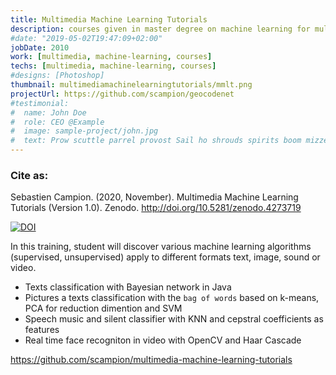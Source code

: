 ```yaml
---
title: Multimedia Machine Learning Tutorials
description: courses given in master degree on machine learning for multimedia content 
#date: "2019-05-02T19:47:09+02:00"
jobDate: 2010
work: [multimedia, machine-learning, courses]
techs: [multimedia, machine-learning, courses]
#designs: [Photoshop]
thumbnail: multimediamachinelearningtutorials/mmlt.png
projectUrl: https://github.com/scampion/geocodenet
#testimonial:
#  name: John Doe
#  role: CEO @Example
#  image: sample-project/john.jpg
#  text: Prow scuttle parrel provost Sail ho shrouds spirits boom mizzenmast yardarm. Pinnace holystone mizzenmast quarter crow's nest nipperkin
---
```


### Cite as:   

Sebastien Campion. (2020, November). Multimedia Machine Learning Tutorials (Version 1.0). Zenodo. http://doi.org/10.5281/zenodo.4273719

[![DOI](https://zenodo.org/badge/DOI/10.5281/zenodo.4273719.svg)](https://doi.org/10.5281/zenodo.4273719)

In this training, student will discover various machine learning algorithms (supervised, unsupervised) apply to 
different formats text, image, sound or video.

- Texts classification with Bayesian network in Java
- Pictures a texts classification with the `bag of words` based on k-means, PCA for reduction dimention and SVM
- Speech music and silent classifier with KNN and cepstral coefficients as features
- Real time face recogniton in video with OpenCV and Haar Cascade

https://github.com/scampion/multimedia-machine-learning-tutorials
